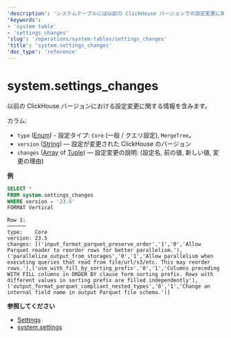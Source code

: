 ```yaml
---
'description': 'システムテーブルには以前の ClickHouse バージョンでの設定変更に関する情報が含まれています。'
'keywords':
- 'system table'
- 'settings_changes'
'slug': '/operations/system-tables/settings_changes'
'title': 'system.settings_changes'
'doc_type': 'reference'
---
```



# system.settings_changes

以前の ClickHouse バージョンにおける設定変更に関する情報を含みます。

カラム:

- `type` ([Enum](../../sql-reference/data-types/enum.md)) - 設定タイプ: `Core` (一般 / クエリ設定), `MergeTree`。
- `version` ([String](../../sql-reference/data-types/string.md)) — 設定が変更された ClickHouse のバージョン
- `changes` ([Array](../../sql-reference/data-types/array.md) of [Tuple](../../sql-reference/data-types/tuple.md)) — 設定変更の説明: (設定名, 前の値, 新しい値, 変更の理由)

**例**

```sql
SELECT *
FROM system.settings_changes
WHERE version = '23.5'
FORMAT Vertical
```

```text
Row 1:
──────
type:    Core
version: 23.5
changes: [('input_format_parquet_preserve_order','1','0','Allow Parquet reader to reorder rows for better parallelism.'),('parallelize_output_from_storages','0','1','Allow parallelism when executing queries that read from file/url/s3/etc. This may reorder rows.'),('use_with_fill_by_sorting_prefix','0','1','Columns preceding WITH FILL columns in ORDER BY clause form sorting prefix. Rows with different values in sorting prefix are filled independently'),('output_format_parquet_compliant_nested_types','0','1','Change an internal field name in output Parquet file schema.')]
```

**参照してください**

- [Settings](/operations/system-tables/overview#system-tables-introduction)
- [system.settings](settings.md)
